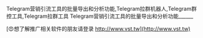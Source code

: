 Telegram营销引流工具的批量导出和分析功能,Telegram拉群机器人,Telegram群控工具,Telegram拉群工具
Telegram营销引流工具的批量导出和分析功能______

[😍想了解推广相关软件的朋友请登录 http://www.vst.tw](http://www.vst.tw)



